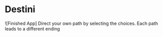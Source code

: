 
# Destini 
![Finished App]
Direct your own path by selecting the choices.
Each path leads to a different ending
